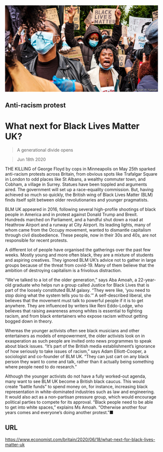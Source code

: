 ![](./images/20200620_BRP004_0.jpg)

## Anti-racism protest

# What next for Black Lives Matter UK?

> A generational divide opens

> Jun 18th 2020

THE KILLING of George Floyd by cops in Minneapolis on May 25th sparked anti-racism protests across Britain, from obvious spots like Trafalgar Square in London to odd places like St Albans, a wealthy commuter town, and Cobham, a village in Surrey. Statues have been toppled and arguments aired. The government will set up a race-equality commission. But, having achieved so much so quickly, the British wing of Black Lives Matter (BLM) finds itself split between older revolutionaries and younger pragmatists.

BLM UK appeared in 2016, following several high-profile shootings of black people in America and in protest against Donald Trump and Brexit. Hundreds marched on Parliament, and a handful shut down a road at Heathrow Airport and a runway at City Airport. Its leading lights, many of whom came from the Occupy movement, wanted to dismantle capitalism through civil disobedience. These people, now in their 30s and 40s, are not responsible for recent protests.

A different lot of people have organised the gatherings over the past few weeks. Mostly young and more often black, they are a mixture of students and aspiring creatives. They ignored BLM UK’s advice not to gather in large groups because of the threat from covid-19. Many of them believe that the ambition of destroying capitalism is a frivolous distraction.

“We’ve talked to a lot of the older generation,” says Aba Amoah, a 22-year-old graduate who helps run a group called Justice for Black Lives that is part of the loosely constituted BLM galaxy. “They were like, ‘you need to stop doing what the system tells you to do.’” A self-described liberal, she believes that the movement must talk to powerful people if it is to get anywhere. They are influenced by writers like Reni Eddo-Lodge, who believes that raising awareness among whites is essential to fighting racism, and from black entertainers who expose racism without getting bogged down in theory.

Whereas the younger activists often see black musicians and other entertainers as models of empowerment, the older activists look on in exasperation as such people are invited onto news programmes to speak about black issues. “It’s part of the British media establishment’s ignorance of how seriously to take issues of racism,” says Adam Elliott-Cooper, a sociologist and co-founder of BLM UK. “They can just cart on any black person they want to come and talk, rather than it actually being something where people need to do research.”

Although the younger activists do not have a fully worked-out agenda, many want to see BLM UK become a British black caucus. This would create “battle funds” to spend money on, for instance, increasing black representation in white-dominated industries such as law and engineering. It would also act as a non-partisan pressure group, which would encourage political parties to compete for its approval. “Black people need to be able to get into white spaces,” explains Ms Amoah. “Otherwise another four years comes and everyone’s doing another protest.”■

## URL

https://www.economist.com/britain/2020/06/18/what-next-for-black-lives-matter-uk

